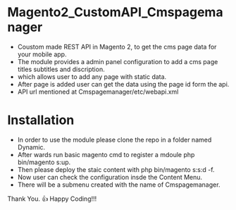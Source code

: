 # Magento2_CustomAPI_Cmspagemanager
- Coustom made REST API in Magento 2, to get the cms page data for your mobile app.
- The module provides a admin panel configuration to add a cms page titles subtitles and discription.
- which allows user to add any page with static data.
- After page is added user can get the data using the page id form the api.
- API url mentioned at Cmspagemanager/etc/webapi.xml

# Installation

- In order to use the module please clone the repo in a folder named Dynamic.
- After wards run basic magento cmd to register a mdoule php bin/magento s:up.
- Then please deploy the staic content with php bin/magento s:s:d -f.
- Now user can check the configuration insde the Content Menu.
- There will be a submenu created with the name of Cmspagemanager.

 Thank You.
:+1: Happy Coding!!!
